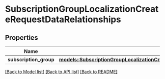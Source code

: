 # SubscriptionGroupLocalizationCreateRequestDataRelationships

## Properties

Name | Type | Description | Notes
------------ | ------------- | ------------- | -------------
**subscription_group** | [**models::SubscriptionGroupLocalizationCreateRequestDataRelationshipsSubscriptionGroup**](SubscriptionGroupLocalizationCreateRequest_data_relationships_subscriptionGroup.md) |  | 

[[Back to Model list]](../README.md#documentation-for-models) [[Back to API list]](../README.md#documentation-for-api-endpoints) [[Back to README]](../README.md)



